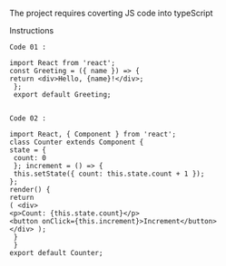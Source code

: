 The project requires coverting JS code into typeScript

Instructions

    Code 01 : 

    import React from 'react'; 
    const Greeting = ({ name }) => { 
    return <div>Hello, {name}!</div>;
     };
     export default Greeting;

     
    Code 02 :

    import React, { Component } from 'react'; 
    class Counter extends Component { 
    state = {
     count: 0
     }; increment = () => {
     this.setState({ count: this.state.count + 1 }); 
    }; 
    render() { 
    return 
    ( <div> 
    <p>Count: {this.state.count}</p> 
    <button onClick={this.increment}>Increment</button> 
    </div> );
     }
     } 
    export default Counter;
